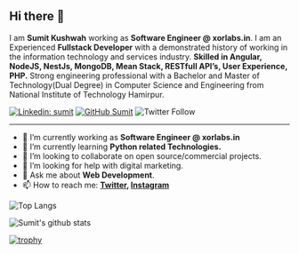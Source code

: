 ## Hi there 👋

I am **Sumit Kushwah** working as **Software Engineer @ xorlabs.in**. I am an Experienced **Fullstack Developer** with a demonstrated history of working in the information technology and services industry. **Skilled in Angular, NodeJS, NestJs, MongoDB, Mean Stack, RESTfull API’s, User Experience, PHP.** Strong engineering professional with a Bachelor and Master of Technology(Dual Degree) in Computer Science and Engineering from National Institute of Technology Hamirpur.

[![Linkedin: sumit](https://img.shields.io/badge/-sumit-blue?style=flat-square&logo=Linkedin&logoColor=white&link=https://www.linkedin.com/in/sumit-kushwah/)](https://www.linkedin.com/in/sumit-kushwah/)
[![GitHub Sumit](https://img.shields.io/github/followers/sumit-kushwah?label=follow&style=social)](https://github.com/sumit-kushwah)
![Twitter Follow](https://img.shields.io/twitter/follow/ksumit100?style=social)

---

- 🔭 I’m currently working as **Software Engineer @ xorlabs.in**
- 🌱 I’m currently learning **Python related Technologies.**
- 👯 I’m looking to collaborate on open source/commercial projects.
- 🤔 I’m looking for help with digital marketing.
- 💬 Ask me about **Web Development**.
- 📫 How to reach me:
  **[Twitter](https://twitter.com/ksumit100), [Instagram](https://instagram.com/codesurface)**

![Top Langs](https://github-readme-stats.vercel.app/api/top-langs/?username=sumit-kushwah&layout=compact&theme=dark&hide_border=true)

![Sumit's github stats](https://github-readme-stats.vercel.app/api?username=sumit-kushwah&show_icons=true&hide_border=true&theme=dark)

[![trophy](https://github-profile-trophy.vercel.app/?username=sumit-kushwah)](https://github.com/sumit-kushwah/github-profile-trophy)
